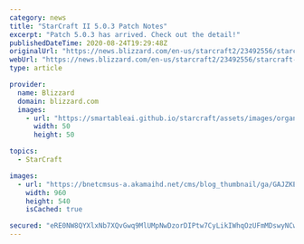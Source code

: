 ```yaml
---
category: news
title: "StarCraft II 5.0.3 Patch Notes"
excerpt: "Patch 5.0.3 has arrived. Check out the detail!"
publishedDateTime: 2020-08-24T19:29:48Z
originalUrl: "https://news.blizzard.com/en-us/starcraft2/23492556/starcraft-ii-5-0-3-patch-notes"
webUrl: "https://news.blizzard.com/en-us/starcraft2/23492556/starcraft-ii-5-0-3-patch-notes"
type: article

provider:
  name: Blizzard
  domain: blizzard.com
  images:
    - url: "https://smartableai.github.io/starcraft/assets/images/organizations/blizzard.com-50x50.jpg"
      width: 50
      height: 50

topics:
  - StarCraft

images:
  - url: "https://bnetcmsus-a.akamaihd.net/cms/blog_thumbnail/ga/GAJZKEC09RPX1554829654442.jpg"
    width: 960
    height: 540
    isCached: true

secured: "eRE0NW8QYXlxNb7XQvGwq9MlUMpNwDzorDIPtw7CyLikIWhqOzUFmMDswyNCw4W2iOM4RkQiNGDPKOuWPk87fnwktMUxRai26XoWkNb7a01dZXZGqFpD74m08lq2s2GF3/801r3xsJXvGhFANVEZAm3e2v47BhopGI6ShCqcTiqzXc20BvJUNDKKZWk7sPLzP6o35sPEMCX+416tJuNbjooLKsHJakOHKOmqkpjCRqPQWU6DJFrIYNo4p/36SCA3I5b6bfd7TqP/FOkACe9dmFfFkP9hhP9ufROk4CTZAB4uogI+rtpGcDO/OZocVvrk11DTw9XezQVrFDO/o8L1w8cerwSoaKP4YEg2tH8Z6rk=;eBzJpjJqej84wUmkZqgP1A=="
---
```


